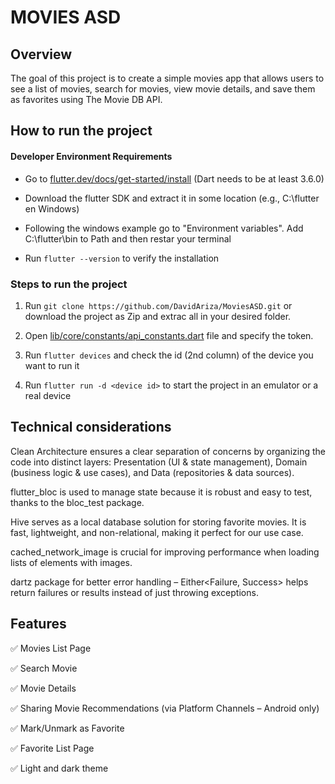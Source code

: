 # MOVIES ASD

## Overview

The goal of this project is to create a simple movies app that allows users to see a list of movies, search for movies, view movie details, and save them as favorites using The Movie DB API.

## How to run the project

#### Developer Environment Requirements

- Go to [flutter.dev/docs/get-started/install](https://flutter.dev/docs/get-started/install) (Dart needs to be at least 3.6.0)

- Download the flutter SDK and extract it in some location (e.g., C:\flutter en Windows)

- Following the windows example go to "Environment variables". Add C:\flutter\bin to Path and then restar your terminal

- Run `flutter --version` to verify the installation

### Steps to run the project

1. Run `git clone https://github.com/DavidAriza/MoviesASD.git` or download the project as Zip and extrac all in your desired folder.

2. Open [lib/core/constants/api_constants.dart](./lib/core/constants/api_constants.dart) file and specify the token.

3. Run `flutter devices` and check the id (2nd column) of the device you want to run it

4. Run `flutter run -d <device id>` to start the project in an emulator or a real device 

## Technical considerations

Clean Architecture ensures a clear separation of concerns by organizing the code into distinct layers: Presentation (UI & state management), Domain (business logic & use cases), and Data (repositories & data sources).

flutter_bloc is used to manage state because it is robust and easy to test, thanks to the bloc_test package.

Hive serves as a local database solution for storing favorite movies. It is fast, lightweight, and non-relational, making it perfect for our use case.

cached_network_image is crucial for improving performance when loading lists of elements with images.

dartz package for better error handling – Either<Failure, Success> helps return failures or results instead of just throwing exceptions.

## Features

✅ Movies List Page

✅ Search Movie

✅ Movie Details

✅ Sharing Movie Recommendations (via Platform Channels – Android only)

✅ Mark/Unmark as Favorite

✅ Favorite List Page

✅ Light and dark theme
